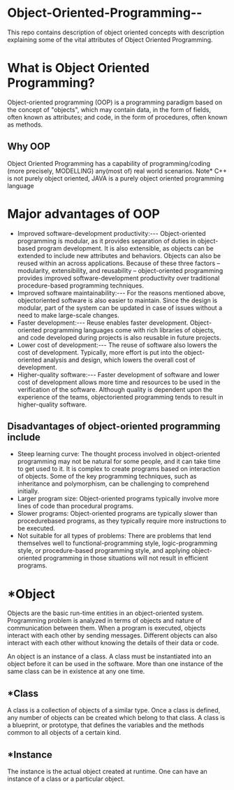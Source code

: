 # Object-Oriented-Programming--
This repo contains description of object oriented concepts with description explaining some of the vital attributes of Object Oriented Programming.
# What is Object Oriented Programming?
Object-oriented programming (OOP) is a programming paradigm based on the concept of "objects", which may contain data, in the form of fields, often known as attributes; and code, in the form of procedures, often known as methods.
## Why OOP
Object Oriented Programming has a capability of programming/coding (more precisely, MODELLING) any(most of) real world scenarios. Note* C++ is not purely object oriented, JAVA is a purely object oriented programming language
# Major advantages of OOP
* Improved software-development productivity:--- Object-oriented programming is
modular, as it provides separation of duties in object-based program development. It
is also extensible, as objects can be extended to include new attributes and
behaviors. Objects can also be reused within an across applications. Because of
these three factors – modularity, extensibility, and reusability – object-oriented
programming provides improved software-development productivity over traditional
procedure-based programming techniques.
* Improved software maintainability:--- For the reasons mentioned above, objectoriented software is also easier to maintain. Since the design is modular, part of the
system can be updated in case of issues without a need to make large-scale
changes.
* Faster development:--- Reuse enables faster development. Object-oriented
programming languages come with rich libraries of objects, and code developed
during projects is also reusable in future projects.
* Lower cost of development:--- The reuse of software also lowers the cost of
development. Typically, more effort is put into the object-oriented analysis and
design, which lowers the overall cost of development.
* Higher-quality software:--- Faster development of software and lower cost of
development allows more time and resources to be used in the verification of the
software. Although quality is dependent upon the experience of the teams, objectoriented programming tends to result in higher-quality software.
## Disadvantages of object-oriented programming include
* Steep learning curve: The thought process involved in object-oriented programming
may not be natural for some people, and it can take time to get used to it. It is
complex to create programs based on interaction of objects. Some of the key
programming techniques, such as inheritance and polymorphism, can be
challenging to comprehend initially.
* Larger program size: Object-oriented programs typically involve more lines of code
than procedural programs. 
* Slower programs: Object-oriented programs are typically slower than procedurebased programs, as they typically require more instructions to be executed.
* Not suitable for all types of problems: There are problems that lend themselves well
to functional-programming style, logic-programming style, or procedure-based
programming style, and applying object-oriented programming in those situations will
not result in efficient programs.

# *Object
Objects are the basic run-time entities in an object-oriented system. Programming problem is analyzed in terms of objects and nature of communication between them. When a program is executed, objects interact with each other by sending messages. Different objects can also interact with each other without knowing the details of their data or code.

An object is an instance of a class. A class must be instantiated into an object before it can be used in the software. More than one instance of the same class can be in existence at any one time.

## *Class
A class is a collection of objects of a similar type. Once a class is defined, any number of objects can be created which belong to that class. A class is a blueprint, or prototype, that defines the variables and the methods common to all objects of a certain kind.

## *Instance
The instance is the actual object created at runtime. One can have an instance of a class or a particular object.



